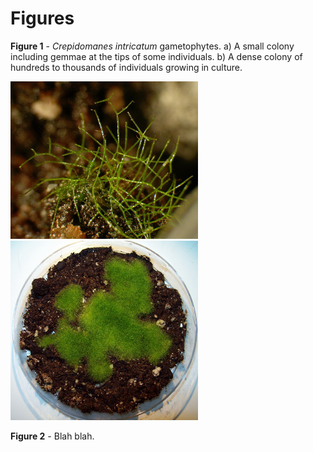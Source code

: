 Figures
=======

__Figure 1__ - _Crepidomanes intricatum_ gametophytes. a) A small colony including gemmae at the tips of some individuals. b) A dense colony of hundreds to thousands of individuals growing in culture.

![](Figures/Crepidomanes-clone_with_gemmae-smaller.jpg)
![](Figures/Crepidomanes-colony_in_culture-smaller.jpg)

__Figure 2__ - Blah blah.
